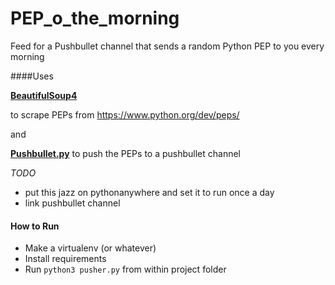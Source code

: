 # PEP_o_the_morning
Feed for a Pushbullet channel that sends a random Python PEP to you every morning

####Uses

[**BeautifulSoup4**](https://www.crummy.com/software/BeautifulSoup/bs4/doc/)

to scrape PEPs from https://www.python.org/dev/peps/

and

[**Pushbullet.py**](https://github.com/randomchars/pushbullet.py) to push the PEPs to a pushbullet channel

*TODO*
* put this jazz on pythonanywhere and set it to run once a day
* link pushbullet channel



#### How to Run
* Make a virtualenv (or whatever)
* Install requirements
* Run `python3 pusher.py` from within project folder